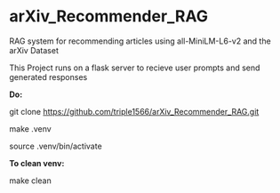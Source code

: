 # arXiv_Recommender_RAG
RAG system for recommending articles using all-MiniLM-L6-v2 and the arXiv Dataset

This Project runs on a flask server to recieve user prompts and send generated responses

**Do:**

  git clone https://github.com/triple1566/arXiv_Recommender_RAG.git

  make .venv

  source .venv/bin/activate

  


**To clean venv:**

  make clean
